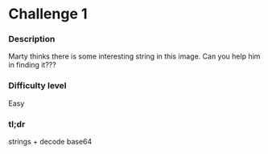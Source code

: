 # Challenge 1

### Description

Marty thinks there is some interesting string in this image. Can you help him in finding it???

### Difficulty level

Easy

### tl;dr

strings + decode base64
